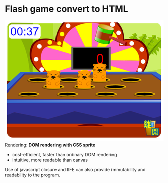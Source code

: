 # Flash game convert to HTML
![screenshot](./screenshot/game.PNG)
Rendering: **DOM rendering with CSS sprite** 
 - cost-efficient, faster than ordinary DOM rendering
 - intuitive, more readable than canvas 

Use of javascript closure and IIFE can also provide immutability and readability to the program.